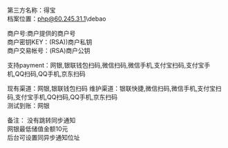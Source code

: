 第三方名称：得宝  
档案位置：php@60.245.31.1\debao  
  
商户号:商户提供的商户号  
商户密钥KEY：(RSA))商户私钥  
商户交易帐号：(RSA)商户公钥 
  
支持payment：网银,银联钱包扫码,微信扫码,微信手机,支付宝扫码,支付宝手机,QQ扫码,QQ手机,京东扫码  
  
现有渠道：网银,银联钱包扫码
维护渠道：银联快捷,微信扫码,微信手机,支付宝扫码,支付宝手机,QQ扫码,QQ手机,京东扫码  
测试到账：网银  
  
备注： 
没有跳转同步通知  
网银最低储值金额10元  
后台可设置同异步通知位址  